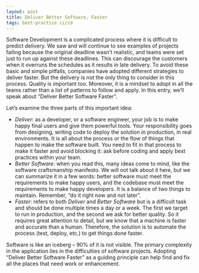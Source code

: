```yaml
---
layout: post
title: Deliver Better Software, Faster
tags: best-practice ci/cd
---
```


Software Development is a complicated process where it is difficult to predict delivery. We saw and will continue to see examples of projects failing because the original deadline wasn’t realistic, and teams were set just to run up against these deadlines. This can discourage the customers when it overruns the schedules as it results in late delivery. To avoid these basic and simple pitfalls, companies have adopted different strategies to deliver faster. But the delivery is not the only thing to consider in this process. Quality is important too. Moreover, it is a mindset to adopt in all the teams rather than a list of patterns to follow and apply. In this entry, we’ll speak about “Deliver Better Software Faster”.

Let’s examine the three parts of this important idea:

- *Deliver*: as a developer, or a software engineer, your job is to make happy final users and give them powerful tools. Your responsibility goes from designing, writing code to deploy the solution in production, in real environments. It is all about the process or the flow of things that happen to make the software built. You need to fit in that process to make it faster and avoid blocking it: ask before coding and apply best practices within your team.
- *Better Software*: when you read this, many ideas come to mind, like the software craftsmanship manifesto. We will not talk about it here, but we can summarize it in a few words: better software must meet the requirements to make happy users, and the codebase must meet the requirements to make happy developers. It is a balance of two things to maintain. Remember, “do it right now and not later”.
- *Faster*: refers to both *Deliver* and *Better Software* but is a difficult task and should be done multiple times a day or a week. The first we target to run in production, and the second we ask for better quality. So it requires great attention to detail, but we know that a machine is faster and accurate than a human. Therefore, the solution is to automate the process (test, deploy, etc.) to get things done faster.

Software is like an iceberg – 90% of it is not visible. The primary complexity in the application lies in the difficulties of software projects. Adopting “Deliver Better Software Faster” as a guiding principle can help find and fix all the places that need work or enhancement.